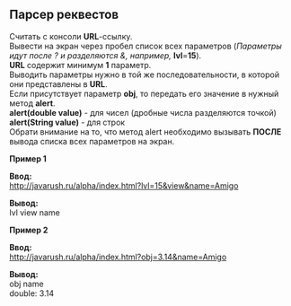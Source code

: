 ## Парсер реквестов

Считать с консоли **URL**-ссылку.  
Вывести на экран через пробел список всех параметров (*Параметры идут после ? и разделяются &, например,* **lvl**=**15**).  
**URL** содержит минимум **1** параметр.  
Выводить параметры нужно в той же последовательности, в которой они представлены в **URL**.  
Если присутствует параметр **obj**, то передать его значение в нужный метод **alert**.  
**alert(double value)** - для чисел (дробные числа разделяются точкой)  
**alert(String value)** - для строк  
Обрати внимание на то, что метод alert необходимо вызывать **ПОСЛЕ** вывода списка всех параметров на экран.  

**Пример 1**

**Ввод:**  
http://javarush.ru/alpha/index.html?lvl=15&view&name=Amigo

**Вывод:**  
lvl view name

**Пример 2**

**Ввод:**  
http://javarush.ru/alpha/index.html?obj=3.14&name=Amigo

**Вывод:**  
obj name  
double: 3.14
